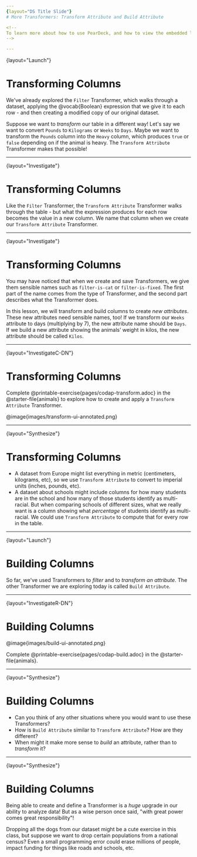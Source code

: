 ```yaml
---
{layout="DS Title Slide"} 
# More Transformers: Transform Attribute and Build Attribute

<!--
To learn more about how to use PearDeck, and how to view the embedded links on these slides without going into present mode visit https://help.peardeck.com/en
-->

---
```

{layout="Launch"}
# Transforming Columns

We've already explored the `Filter` Transformer, which walks through a dataset, applying the @vocab{Boolean} expression that we give it to each row - and then creating a modified copy of our original dataset.

Suppose we want to _transform_ our table in a different way! Let's say we want to convert `Pounds` to `Kilograms` or `Weeks` to `Days`.  Maybe we want to transform the `Pounds` column into the `Heavy` column, which produces `true` or `false` depending on if the animal is heavy. The `Transform Attribute` Transformer makes that possible!


---
{layout="Investigate"}
# Transforming Columns

Like the `Filter` Transformer, the `Transform Attribute` Transformer walks through the table - but what the expression produces for each row becomes the value in a new column. We name that column when we create our `Transform Attribute` Transformer.

---
{layout="Investigate"}
# Transforming Columns

You may have noticed that when we create and save Transformers, we give them sensible names such as `filter-is-cat` or `filter-is-fixed`. The first part of the name comes from the type of Transformer, and the second part describes what the Transformer does.

In this lesson, we will transform and build columns to create _new attributes_. These new attributes need sensible names, too! If we transform our `Weeks` attribute to days (multiplying by 7), the new attribute name should be `Days`.  If we build a new attribute showing the animals’ weight in kilos, the new attribute should be called `Kilos`.


---
{layout="InvestigateC-DN"}
# Transforming Columns

Complete @printable-exercise{pages/codap-transform.adoc} in the @starter-file{animals} to explore how to create and apply a `Transform Attribute` Transformer.

@image{images/transform-ui-annotated.png}

---
{layout="Synthesize"}
# Transforming Columns

- A dataset from Europe might list everything in metric (centimeters, kilograms, etc), so we use `Transform Attribute` to convert to imperial units (inches, pounds, etc).
- A dataset about schools might include columns for how many students are in the school and how many of those students identify as multi-racial. But when comparing schools of different sizes, what we really want is a column showing what _percentage_ of students identify as multi-racial. We could use `Transform Attribute` to compute that for every row in the table.


---
{layout="Launch"}
# Building Columns

So far, we've used Transformers to _filter_ and to _transform an attribute_. The other Transformer we are exploring today is called `Build Attribute`.



---
{layout="InvestigateR-DN"}
# Building Columns

@image{images/build-ui-annotated.png}

Complete @printable-exercise{pages/codap-build.adoc} in the @starter-file{animals}.

<!--
	Now that students have some familiarity with creating and defining Transformers, invite them to explore `Build Attribute` to see if they can determine what it does. (It creates an additional column in the dataset, rather than _transforming_ the existing column.)
-->

---
{layout="Synthesize"}
# Building Columns

- Can you think of any other situations where you would want to use these Transformers?
- How is `Build Attribute` similar to `Transform Attribute`? How are they different?
- When might it make more sense to _build_ an attribute, rather than to _transform_ it?

<!--
- Can you think of any other situations where you would want to use these Transformers?
- How is `Build Attribute` similar to `Transform Attribute`? How are they different?
** _``Build Attribute`` creates an additional column, using the expression that we provide. `Transform Attribute` converts an existing column, using the expression that we provide._
- When might it make more sense to _build_ an attribute, rather than to _transform_ it?
** _We would build rather than transform if we want to do comparisons across columns, or need to preserve the original column for any reason (e.g., we want measurements in metric and standard units.)_
-->

---
{layout="Synthesize"}
# Building Columns

Being able to create and define a Transformer is a _huge_ upgrade in our ability to analyze data! But as a wise person once said, "with great power comes great responsibility"! 

Dropping all the dogs from our dataset might be a cute exercise in this class, but suppose we want to drop certain populations from a national census? Even a small programming error could erase millions of people, impact funding for things like roads and schools, etc.
